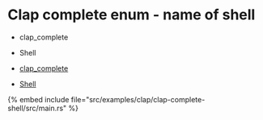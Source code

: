 # Clap complete enum - name of shell

* clap_complete
* Shell

* [clap_complete](https://crates.io/crates/clap_complete)
* [Shell](https://docs.rs/clap_complete/latest/clap_complete/shells/enum.Shell.html)

{% embed include file="src/examples/clap/clap-complete-shell/src/main.rs" %}


